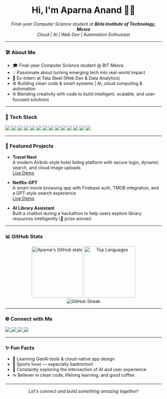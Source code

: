 <!-- Hi there 👋, I'm Aparna! -->

<h1 align="center">Hi, I'm Aparna Anand 👩‍💻</h1>
<p align="center">
  <em>Final-year Computer Science student at <b>Birla Institute of Technology, Mesra</b><br>
  Cloud | AI | Web Dev | Automation Enthusiast</em>
</p>

---

### 🛠️ About Me

- 🎓 Final-year Computer Science student @ BIT Mesra  
- 💡 Passionate about turning emerging tech into real-world impact  
- 🏢 Ex-Intern at Tata Steel (Web Dev & Data Analytics)
- ⚙️ Building clean code & smart systems | AI, cloud computing & automation
- 🌐 Blending creativity with code to build intelligent, scalable, and user-focused solutions

---

### 🚀 Tech Stack

<p>
  <img src="https://img.shields.io/badge/Java-ED8B00?style=for-the-badge&logo=java&logoColor=white"/>
  <img src="https://img.shields.io/badge/Python-3670A0?style=for-the-badge&logo=python&logoColor=ffdd54"/>
  <img src="https://img.shields.io/badge/JavaScript-F7E018?style=for-the-badge&logo=javascript&logoColor=black"/>
  <img src="https://img.shields.io/badge/React-20232A?style=for-the-badge&logo=react&logoColor=61DAFB"/>
  <img src="https://img.shields.io/badge/Node.js-339933?style=for-the-badge&logo=node.js&logoColor=white"/>
  <img src="https://img.shields.io/badge/AWS-232F3E?style=for-the-badge&logo=amazon-aws&logoColor=orange"/>
  <img src="https://img.shields.io/badge/Docker-0db7ed?style=for-the-badge&logo=docker&logoColor=white"/>
  <img src="https://img.shields.io/badge/Jenkins-D24939?style=for-the-badge&logo=jenkins&logoColor=white"/>
  <img src="https://img.shields.io/badge/MongoDB-4EA94B?style=for-the-badge&logo=mongodb&logoColor=white"/>
  <img src="https://img.shields.io/badge/Express.js-404D59?style=for-the-badge&logo=express&logoColor=white"/>
  <img src="https://img.shields.io/badge/Scikit--learn-F7931E?style=for-the-badge&logo=scikit-learn&logoColor=white"/>
  <img src="https://img.shields.io/badge/Pandas-150458?style=for-the-badge&logo=pandas&logoColor=white"/>
  <img src="https://img.shields.io/badge/SQL-4479A1?style=for-the-badge&logo=postgresql&logoColor=white"/>
  <img src="https://img.shields.io/badge/Git-F05032?style=for-the-badge&logo=git&logoColor=white"/>
</p>

---

### 🌟 Featured Projects

- **Travel Nest**  
  A modern Airbnb-style hotel listing platform with secure login, dynamic search, and cloud image uploads  
  [Live Demo](#)
  
- **Netflix-GPT**  
  A smart movie browsing app with Firebase auth, TMDB integration, and a GPT-style search experience  
  [Live Demo](#)
  
- **AI Library Assistant**  
  Built a chatbot during a hackathon to help users explore library resources intelligently (🥈 prize winner)

---

### 📊 GitHub Stats

<p align="center">
  <img src="https://github-readme-stats.vercel.app/api?username=aparna22-13&show_icons=true&theme=react&hide_border=true" alt="Aparna's GitHub stats" height="165"/>
  <img src="https://github-readme-stats.vercel.app/api/top-langs/?username=aparna22-13&layout=compact&theme=react&hide_border=true" alt="Top Languages" height="165"/>
  <br/>
  <img src="https://github-readme-streak-stats.herokuapp.com/?user=aparna22-13&theme=react&hide_border=true" alt="GitHub Streak"/>
</p>

---

### 🌐 Connect with Me

<p>
  <a href="https://linkedin.com/in/aparna132" target="_blank">
    <img src="https://img.shields.io/badge/LinkedIn-0077B5?style=for-the-badge&logo=linkedin&logoColor=white"/>
  </a>
  <a href="https://github.com/aparna22-13" target="_blank">
    <img src="https://img.shields.io/badge/GitHub-181717?style=for-the-badge&logo=github&logoColor=white"/>
  </a>
  <a href="https://leetcode.com/u/aaparna22" target="_blank">
    <img src="https://img.shields.io/badge/LeetCode-FFA116?style=for-the-badge&logo=leetcode&logoColor=black"/>
  </a>
  <a href="mailto:aparnaanand058@gmail.com">
    <img src="https://img.shields.io/badge/Email-D14836?style=for-the-badge&logo=gmail&logoColor=white"/>
  </a>
</p>

---

### ✨ Fun Facts

- 🧠 Learning GenAI tools & cloud-native app design  
- 🏸 Sports lover — especially badminton!  
- 🤖 Constantly exploring the intersection of AI and user experience  
- ☕ Believer in clean code, lifelong learning, and good coffee

---

<p align="center"><i>Let's connect and build something amazing together!</i></p>
